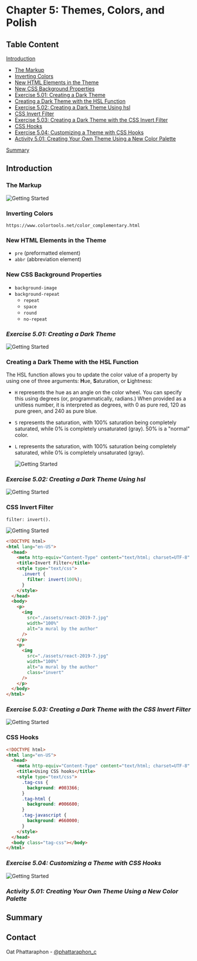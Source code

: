 # Chapter 5: Themes, Colors, and Polish

## Table Content

[Introduction](#Introduction)

- [The Markup](#The-Markup)
- [Inverting Colors](#Inverting-Colors)
- [New HTML Elements in the Theme](#New-HTML-Elements-in-the-Theme)
- [New CSS Background Properties](#New-CSS-Background-Properties)
- [Exercise 5.01: Creating a Dark Theme](#Exercise-5.01:-Creating-a-Dark-Theme)
- [Creating a Dark Theme with the HSL Function](#Creating-a-Dark-Theme-with-the-HSL-Function)
- [Exercise 5.02: Creating a Dark Theme Using hsl](#Exercise-5.02:-Creating-a-Dark-Theme-Using-hsl)
- [CSS Invert Filter](#CSS-Invert-Filter)
- [Exercise 5.03: Creating a Dark Theme with the CSS Invert Filter](#Exercise-5.03:-Creating-a-Dark-Theme-with-the-CSS-Invert-Filter)
- [CSS Hooks](#CSS-Hooks)
- [Exercise 5.04: Customizing a Theme with CSS Hooks](#Exercise-5.04:-Customizing-a-Theme-with-CSS-Hooks)
- [Activity 5.01: Creating Your Own Theme Using a New Color Palette](#Activity-5.01:-Creating-Your-Own-Theme-Using-a-New-Color-Palette)

[Summary](#Summary)

## Introduction

### The Markup

![Getting Started](images/img1.png)

### Inverting Colors

```link
https://www.colortools.net/color_complementary.html
```

### New HTML Elements in the Theme

- `pre` (preformatted element)
- `abbr` (abbreviation element)

### New CSS Background Properties

- `background-image`
- `background-repeat`
  - `repeat`
  - `space`
  - `round`
  - `no-repeat`

### _Exercise 5.01: Creating a Dark Theme_

![Getting Started](images/ex5-01.png)

### Creating a Dark Theme with the HSL Function

The HSL function allows you to update the color value of a property by using one of three arguments: **H**ue, **S**aturation, or **L**ightness:

- `H` represents the hue as an angle on the color wheel. You can specify this using degrees (or, programmatically, radians.) When provided as a unitless number, it is interpreted as degrees, with 0 as pure red, 120 as pure green, and 240 as pure blue.
- `S` represents the saturation, with 100% saturation being completely saturated, while 0% is completely unsaturated (gray). 50% is a "normal" color.
- `L` represents the saturation, with 100% saturation being completely saturated, while 0% is completely unsaturated (gray).

  ![Getting Started](images/img2.png)

### _Exercise 5.02: Creating a Dark Theme Using hsl_

![Getting Started](images/ex5-02.png)

### CSS Invert Filter

`filter: invert().`

![Getting Started](images/img3.png)

```html
<!DOCTYPE html>
<html lang="en-US">
  <head>
    <meta http-equiv="Content-Type" content="text/html; charset=UTF-8" />
    <title>Invert Filter</title>
    <style type="text/css">
      .invert {
        filter: invert(100%);
      }
    </style>
  </head>
  <body>
    <p>
      <img
        src="./assets/react-2019-7.jpg"
        width="100%"
        alt="a mural by the author"
      />
    </p>
    <p>
      <img
        src="./assets/react-2019-7.jpg"
        width="100%"
        alt="a mural by the author"
        class="invert"
      />
    </p>
  </body>
</html>
```

### _Exercise 5.03: Creating a Dark Theme with the CSS Invert Filter_

![Getting Started](images/ex5-03.png)

### CSS Hooks

```html
<!DOCTYPE html>
<html lang="en-US">
  <head>
    <meta http-equiv="Content-Type" content="text/html; charset=UTF-8" />
    <title>Using CSS hooks</title>
    <style type="text/css">
      .tag-css {
        background: #003366;
      }
      .tag-html {
        background: #006600;
      }
      .tag-javascript {
        background: #660000;
      }
    </style>
  </head>
  <body class="tag-css"></body>
</html>
```

### _Exercise 5.04: Customizing a Theme with CSS Hooks_

![Getting Started](images/ex5-04.png)

### _Activity 5.01: Creating Your Own Theme Using a New Color Palette_

## Summary

<!-- CONTACT -->

## Contact

Oat Phattaraphon - [@phattaraphon_c](https://twitter.com/phattaraphon_c)

